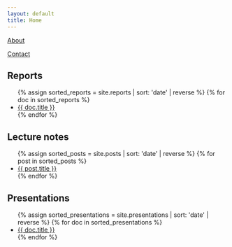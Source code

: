 ```yaml
---
layout: default
title: Home
---
```


[About](./about.html)

[Contact](./contact.html)



## Reports

<ul>
{% assign sorted_reports = site.reports | sort: 'date' | reverse %}
{% for doc in sorted_reports %}
    <li>
        <a href="{{ doc.url }}">{{ doc.title }}</a>
    </li>
{% endfor %}
</ul>

## Lecture notes

<ul>
{% assign sorted_posts = site.posts | sort: 'date' | reverse %}
{% for post in sorted_posts %}
    <li>
        <a href="{{ post.url }}">{{ post.title }}</a>
    </li>
{% endfor %}
</ul>

## Presentations

<ul>
{% assign sorted_presentations = site.presentations | sort: 'date' | reverse %}
{% for doc in sorted_presentations %}
    <li>
        <a href="{{ doc.url }}">{{ doc.title }}</a>
    </li>
{% endfor %}
</ul>



